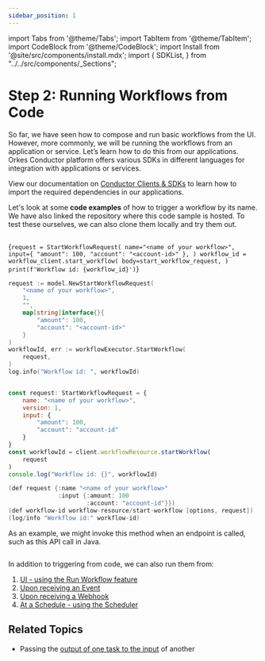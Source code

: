 ```yaml
---
sidebar_position: 1
---
```

import Tabs from '@theme/Tabs';
import TabItem from '@theme/TabItem';
import CodeBlock from '@theme/CodeBlock';
import Install from '@site/src/components/install.mdx';
import {
    SDKList,
} from "../../src/components/_Sections";


# Step 2: Running Workflows from Code

So far, we have seen how to compose and run basic workflows from the UI. However, more commonly, we will be running the workflows from an application or service. Let’s learn how to do this from our applications. Orkes Conductor platform offers various SDKs in different languages
for integration with applications or services. 

View our documentation on [Conductor Clients & SDKs](/content/category/sdks) to learn how to import the required dependencies in our applications.

Let's look at some __code examples__ of how to trigger a workflow by its name. We have also linked the repository where this code sample is hosted. To test these ourselves, we can also clone them locally and try them out.

<Tabs>
<TabItem value="Java" label="Java">

```java dynamic https://github.com/conductor-sdk/orkes-java-springboot2-example/blob/main/src/main/java/io/orkes/example/banking/service/WorkflowService.java section=1 .../service/WorkflowService.java
```

</TabItem>
<TabItem value="Python" label="Python">

<CodeBlock language="python" title="/src/components/HelloCodeTitle.js"
showLineNumbers>
{`request = StartWorkflowRequest(
name="<name of your workflow>",
input={
"amount": 100,
"account": "<account-id>"
},
)
workflow_id = workflow_client.start_workflow(
body=start_workflow_request,
)
print(f'Workflow id: {workflow_id}')`}
</CodeBlock>

</TabItem>
<TabItem value="Go" label="Go">

```go
request := model.NewStartWorkflowRequest(
    "<name of your workflow>",
    1,
    "",
    map[string]interface{}{
        "amount": 100, 
        "account": "<account-id>"
    }
)
workflowId, err := workflowExecutor.StartWorkflow(
    request,
)
log.info("Workflow id: ", workflowId)
```

</TabItem>
<TabItem value="CSharp" label="C#">

```csharp dynamic https://github.com/conductor-sdk/csharp-sdk-examples/blob/main/Examples/Service/WorkflowService.cs section=1 ../Service/WorkflowService.cs
```

</TabItem>
<TabItem value="JavaScript" label="JavaScript">

```javascript
const request: StartWorkflowRequest = {
    name: "<name of your workflow>",
    version: 1,
    input: {
        "amount": 100,
        "account": "account-id"
    }
}
const workflowId = client.workflowResource.startWorkflow(
    request
)
console.log("Workflow id: {}", workflowId)
```

</TabItem>
<TabItem value="Clojure" label="Clojure">

```java
(def request {:name "<name of your workflow>"
              :input {:amount: 100
                      :account: "account-id"}})
(def workflow-id workflow-resource/start-workflow [options, request])
(log/info "Workflow id:" workflow-id)
```

</TabItem>
</Tabs>


As an example, we might invoke this method when an endpoint is called, such as this API call in Java.

```java dynamic https://github.com/conductor-sdk/orkes-java-springboot2-example/blob/main/src/main/java/io/orkes/example/banking/controller/BankingApiController.java section=1 .../controller/BankingApiController.java
```


In addition to triggering from code, we can also run them from:

1. [UI - using the Run Workflow feature](/developer-guides/running-workflows#run-in-ui)
2. [Upon receiving an Event](/content/reference-docs/system-tasks/event)
3. [Upon receiving a Webhook](/content/reference-docs/system-tasks/wait-for-webhook)
4. [At a Schedule - using the Scheduler](/content/developer-guides/scheduling-workflows)

## Related Topics

* Passing the [output of one task to the input](/content/developer-guides/passing-inputs-to-task-in-conductor) of another
